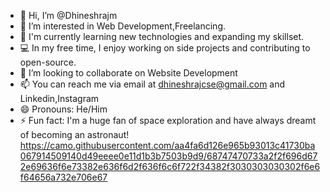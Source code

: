 - 👋 Hi, I’m @Dhineshrajm
- 👀 I’m interested in Web Development,Freelancing.
- 🌱 I'm currently learning new technologies and expanding my skillset.
- 💻 In my free time, I enjoy working on side projects and contributing to open-source.
- 💞️ I’m looking to collaborate on Website Development
- 📫 You can reach me via email at dhineshrajcse@gmail.com and Linkedin,Instagram
- 😄 Pronouns: He/Him
- ⚡ Fun fact: I'm a huge fan of space exploration and have always dreamt of becoming an astronaut!
https://camo.githubusercontent.com/aa4fa6d126e965b93013c41730ba067914509140d49eeee0e11d1b3b7503b9d9/68747470733a2f2f696d672e69636f6e73382e636f6d2f636f6c6f722f34382f3030303030302f6e6f64656a732e706e67

